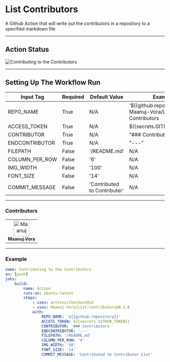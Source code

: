 
# List Contributors

A Github Action that will write out the contributors in a repository to a specified markdown file

---

## Action Status

![Contributing to the Contributors](https://github.com/Maanuj-Vora/List-Contributors/workflows/Contributing%20to%20the%20Contributors/badge.svg)

---

## Setting Up The Workflow Run

| Input Tag | Required | Default Value | Example |
|--|--|--|--|
| REPO_NAME | True | N/A | '${{github.repository}}' or Maanuj-Vora/List-Contributors |
| ACCESS_TOKEN | True | N/A | ${{secrets.GITHUB_TOKEN}} |
| CONTRIBUTOR | True | N/A | "### Contributors" |
| ENDCONTRIBUTOR | True | N/A | "---" |
| FILEPATH | False | '/README.md' | N/A |
| COLUMN_PER_ROW | False | '6' | N/A |
| IMG_WIDTH | False | '100' | N/A |
| FONT_SIZE | False | '14' | N/A | 
| COMMIT_MESSAGE | False | 'Contributed to Contributer' | N/A |


---

### Contributors

<html><table><tr><td  align="center"><a  href=https://github.com/Maanuj-Vora><img  src=https://avatars1.githubusercontent.com/u/31610859?v=4  width="50;"  alt=Maanuj  Vora/><br  /><sub  style="font-size:14px"><b>Maanuj Vora</b></sub></a></td></tr></table></html>

---

### Example

```yaml
name: Contributing to the Contributors
on: [push]
jobs:
	build:
		name: Action
		runs-on: ubuntu-latest
		steps:
			- uses: actions/checkout@v2
			- uses: Maanuj-Vora/List-Contributors@0.1.6
			with:
				REPO_NAME: '${{github.repository}}'
				ACCESS_TOKEN: ${{secrets.GITHUB_TOKEN}}
				CONTRIBUTOR: '### Contributors'
				ENDCONTRIBUTOR: '---'
				FILEPATH: '/README.md'
				COLUMN_PER_ROW: '4'
				IMG_WIDTH: '50'
				FONT_SIZE: '14'
				COMMIT_MESSAGE: 'Contributed to Contributor List'
```
